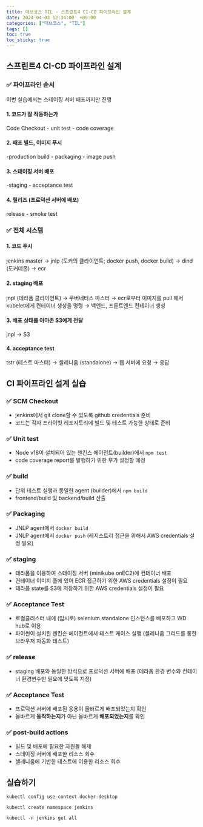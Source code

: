 ```yaml
---
title: 데브코스 TIL - 스프린트4 CI-CD 파이프라인 설계
date: 2024-04-03 12:34:00  +09:00
categories: ["데브코스", "TIL"]
tags: []
toc: true
toc_sticky: true
---
```


## 스프린트4 CI-CD 파이프라인 설계

### ✅ 파이프라인 순서
이번 실습에서는 스테이징 서버 배포까지만 진행

#### 1. 코드가 잘 작동하는가
 Code Checkout - unit test - code coverage

#### 2. 배포 빌드, 이미지 푸시

-production build - packaging - image push

#### 3. 스테이징 서버 배포

-staging - acceptance test

#### 4. 릴리즈 (프로덕션 서버에 배포)

 release - smoke test

### ✅ 전체 시스템

#### 1. 코드 푸시
jenkins master → jnlp (도커의 클라이언트; docker push, docker build) → dind (도커데몬) → ecr

#### 2. staging 배포
jnpl (테라폼 클라이언트) → 쿠버네티스 마스터 → ecr로부터 이미지를 pull 해서 kubelet에게 컨테이너 생성을 명령 → 백엔드, 프론트엔드 컨테이너 생성


#### 3. 배포 상태를 아마존 S3에게 전달

jnpl → S3 

#### 4. acceptance test

tstr (테스트 마스터) → 셀레니움 (standalone) → 웹 서버에 요청  → 응답

## CI 파이프라인 설계 실습

### ✅ SCM Checkout
- jenkins에서 git clone할 수 있도록 github credentials 준비
- 코드는 각자 프라이빗 레포지토리에 빌드 및 테스트 가능한 상태로 준비

### ✅ Unit test
- Node v18이 설치되어 있는 젠킨스 에이전트(builder)에서 `npm test`
- code coverage report를 발행하기 위한 부가 설정할 예정

### ✅ build
- 단위 테스트 실행과 동일한 agent (builder)에서 `npm build`
- frontend/build 및 backend/build 산출

### ✅ Packaging
- JNLP agent에서 `docker build`
- JNLP agent에서 `docker push` (레지스트리 접근을 위해서 AWS credentials 설정 필요)

### ✅ staging

- 테라폼을 이용하여 스테이징 서버 (minikube onEC2)에 컨테이너 배포
- 컨테이너 이미지 풀에 있어 ECR 접근하기 위한 AWS credentials 설정이 필요
- 테라폼 state를 S3에 저장하기 위한 AWS credentials 설정이 필요

### ✅ Acceptance Test

- 로컬클러스터 내에 (임시로) selenium standalone 인스턴스를 배포하고 WD hub로 이용
- 파이썬이 설치된 젠킨슨 에이전트에서 테스트 케이스 실행 (셀레니움 그리드를 통한 브라우저 자동화 테스트)

### ✅ release

- staging 배포와 동일한 방식으로 프로덕션 서버에 배포 (테라폼 환경 변수와 컨테이너 환경변수만 필요에 맞도록 지정)

### ✅ Acceptance Test

- 프로덕션 서버에 배포된 응용이 올바르게 배포되었는지 확인
- 올바르게 **동작하는지**가 아닌 올바르게 **배포되었는지**를 확인


### ✅ post-build actions

- 빌드 및 배포에 필요한 자원들 해제
- 스테이징 서버에 배포한 리소스 회수
- 셀레니움에 기반한 테스트에 이용한 리소스 회수

## 실습하기

```
kubectl config use-context docker-desktop
```

```
kubectl create namespace jenkins
```

```
kubectl -n jenkins get all
```